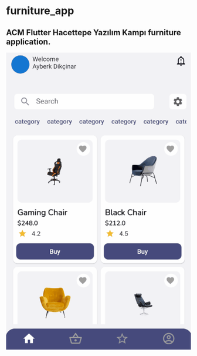 # furniture_app


## ACM Flutter Hacettepe Yazılım Kampı furniture application.

![grab-home-page](https://github.com/ayberkdikcinar/furniture_app_acm/blob/master/exp.gif)
